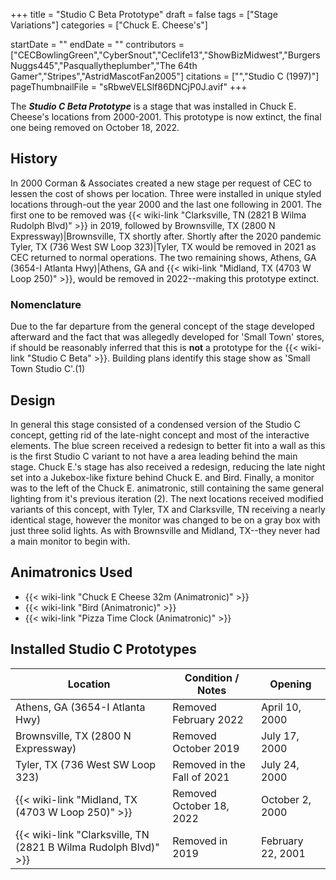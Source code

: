 +++
title = "Studio C Beta Prototype"
draft = false
tags = ["Stage Variations"]
categories = ["Chuck E. Cheese's"]


startDate = ""
endDate = ""
contributors = ["CECBowlingGreen","CyberSnout","Ceclife13","ShowBizMidwest","BurgersNuggs445","Pasquallytheplumber","The 64th Gamer","Stripes","AstridMascotFan2005"]
citations = ["<ref></ref>","Studio C (1997)"]
pageThumbnailFile = "sRbweVELSlf86DNCjP0J.avif"
+++

The ***Studio C Beta Prototype*** is a stage that was installed in Chuck E. Cheese's locations from 2000-2001. This prototype is now extinct, the final one being removed on October 18, 2022.

## History

In 2000 Corman &amp; Associates created a new stage per request of CEC to lessen the cost of shows per location. Three were installed in unique styled locations through-out the year 2000 and the last one following in 2001. The first one to be removed was {{< wiki-link "Clarksville, TN (2821 B Wilma Rudolph Blvd)" >}} in 2019, followed by Brownsville, TX (2800 N Expressway)|Brownsville, TX shortly after. Shortly after the 2020 pandemic Tyler, TX (736 West SW Loop 323)|Tyler, TX would be removed in 2021 as CEC returned to normal operations. The two remaining shows, Athens, GA (3654-I Atlanta Hwy)|Athens, GA and {{< wiki-link "Midland, TX (4703 W Loop 250)" >}}, would be removed in 2022--making this prototype extinct.

### Nomenclature

Due to the far departure from the general concept of the stage developed afterward and the fact that was allegedly developed for 'Small Town' stores, if should be reasonably inferred that this is **not** a prototype for the {{< wiki-link "Studio C Beta" >}}. Building plans identify this stage show as 'Small Town Studio C'.(1)

## Design

In general this stage consisted of a condensed version of the Studio C concept, getting rid of the late-night concept and most of the interactive elements. The blue screen received a redesign to better fit into a wall as this is the first Studio C variant to not have a area leading behind the main stage. Chuck E.'s stage has also received a redesign, reducing the late night set into a Jukebox-like fixture behind Chuck E. and Bird. Finally, a monitor was to the left of the Chuck E. animatronic, still containing the same general lighting from it's previous iteration (2). The next locations received modified variants of this concept, with Tyler, TX and Clarksville, TN receiving a nearly identical stage, however the monitor was changed to be on a gray box with just three solid lights. As with Brownsville and Midland, TX--they never had a main monitor to begin with.

## Animatronics Used

- {{< wiki-link "Chuck E Cheese 32m (Animatronic)" >}}
- {{< wiki-link "Bird (Animatronic)" >}}
- {{< wiki-link "Pizza Time Clock (Animatronic)" >}}

## Installed Studio C Prototypes

| Location                                                              | Condition / Notes           | Opening           |
|-----------------------------------------------------------------------|-----------------------------|-------------------|
| Athens, GA (3654-I Atlanta Hwy)                                       | Removed February 2022       | April 10, 2000    |
| Brownsville, TX (2800 N Expressway)                                   | Removed October 2019        | July 17, 2000     |
| Tyler, TX (736 West SW Loop 323)                                      | Removed in the Fall of 2021 | July 24, 2000     |
| {{< wiki-link "Midland, TX (4703 W Loop 250)" >}}               | Removed October 18, 2022    | October 2, 2000   |
| {{< wiki-link "Clarksville, TN (2821 B Wilma Rudolph Blvd)" >}} | Removed in 2019             | February 22, 2001 |